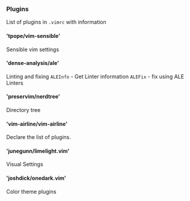 ### Plugins

List of plugins in `.vimrc` with information

#### 'tpope/vim-sensible'

Sensible vim settings

#### 'dense-analysis/ale'

Linting and fixing
`ALEInfo` - Get Linter information
`ALEFix` - fix using ALE Linters

#### 'preservim/nerdtree'

Directory tree

#### 'vim-airline/vim-airline'

Declare the list of plugins.

#### 'junegunn/limelight.vim'

Visual Settings

#### 'joshdick/onedark.vim'

Color theme plugins

